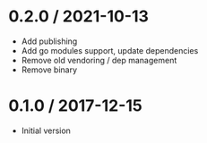 # 0.2.0 / 2021-10-13

  * Add publishing
  * Add go modules support, update dependencies
  * Remove old vendoring / dep management
  * Remove binary

# 0.1.0 / 2017-12-15

  * Initial version